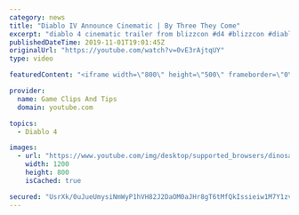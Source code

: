 ```yaml
---
category: news
title: "Diablo IV Announce Cinematic | By Three They Come"
excerpt: "diablo 4 cinematic trailer from blizzcon #d4 #blizzcon #diablo."
publishedDateTime: 2019-11-01T19:01:45Z
originalUrl: "https://youtube.com/watch?v=0vE3rAjtqUY"
type: video

featuredContent: "<iframe width=\"800\" height=\"500\" frameborder=\"0\" src=\"https://www.youtube.com/embed/0vE3rAjtqUY\" allow=\"accelerometer; autoplay; encrypted-media; gyroscope; picture-in-picture\" allowfullscreen></iframe>"

provider:
  name: Game Clips And Tips
  domain: youtube.com

topics:
  - Diablo 4

images:
  - url: "https://www.youtube.com/img/desktop/supported_browsers/dinosaur.png"
    width: 1200
    height: 800
    isCached: true

secured: "UsrXk/0uJueUmysiNmWyP1hVH82J2DaOM0aJHr8gT6tMfQkIssieiw1M7Y1zvR1FgWgh55oX9qYURPVbcovJfOsJgikMlIYvChivD6q9w/M5k/24cJjm1yL8FEMRegWU3vYnQF3Tu8sghYIpQDeNAmP1dEZCVCFRhG0hM8imbyHlUiqw6W+bQ6CMrjzjABWuyd5O3pCf8ULdIgi6zwEkLNUVjbfDZqrqL1DMOy1TZx4JfsE5kp34Wux/4xwsu8PcXH0vtha++erj+pWwVrq/PHcdjCLBVNcw7SAtbm2sf0tpAIwkP2Svgzn1Nj9U81mV+vd9l0y1QvlZthfZb7K0S0do/fb3H0N4q2EJqnm6tIDRiXbSQwWFCQn6/b4ZHuVIN8HEK8w6INpKh8oAkUASeg==;mMQAXcASLEAOS8Yz52CUIQ=="
---
```


